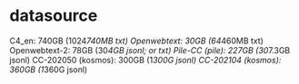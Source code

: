 # datasource
C4_en: 740GB (1024*740MB txt)
Openwebtext: 30GB (64*460MB txt)
Openwebtext-2: 78GB (30*4GB jsonl; or txt)
Pile-CC (pile): 227GB (30*7.3GB jsonl)
CC-202050 (kosmos): 300GB (1*300G jsonl)
CC-202104 (kosmos): 360GB (1*360G jsonl)


